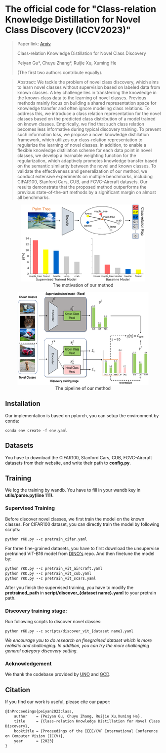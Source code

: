 # The official code for "Class-relation Knowledge Distillation for Novel Class Discovery (ICCV2023)"
> Paper link: [Arxiv](https://arxiv.org/abs/2307.09158)
> 
> Class-relation Knowledge Distillation for Novel Class Discovery
> 
> Peiyan Gu*, Chuyu Zhang*, Ruijie Xu, Xuming He
> 
> (The first two authors contribute equally).

>Abstract: We tackle the problem of novel class discovery, which aims to learn novel classes without supervision based on labeled data from known classes. A key challenge lies in transferring the knowledge in the known-class data to the learning of novel classes. Previous methods mainly focus on building a shared representation space for knowledge transfer and often ignore modeling class relations. To address this, we introduce a class relation representation for the novel classes based on the predicted class distribution of a model trained on known classes. Empirically, we find that such class relation becomes less informative during typical discovery training. To prevent such information loss, we propose a novel knowledge distillation framework, which utilizes our class-relation representation to regularize the learning of novel classes. In addition, to enable a flexible knowledge distillation scheme for each data point in novel classes, we develop a learnable weighting function for the regularization, which adaptively promotes knowledge transfer based on the semantic similarity between the novel and known classes. To validate the effectiveness and generalization of our method, we conduct extensive experiments on multiple benchmarks, including CIFAR100, Stanford Cars, CUB, and FGVC-Aircraft datasets. Our results demonstrate that the proposed method outperforms the previous state-of-the-art methods by a significant margin on almost all benchmarks.

<!-- <style>
figure {
  text-align: center;
}

figcaption {
  display: block;
  margin: 0 auto;
}
</style> -->
<div style="text-align:center;">
<figure>
  <img src="assets/fig1.png" alt="Alt Text" width="400" height="250">
  <figcaption>The motivation of our method</figcaption>
</figure>

<figure>
  <img src="assets/fig2.png" alt="Alt Text" width="600" height="300">
  <figcaption>The pipeline of our method</figcaption>
</figure>
</div>


## Installation

Our implementation is based on pytorch, you can setup the environment by conda:

```
conda env create -f env.yaml
```

## Datasets
You have to download the CIFAR100, Stanford Cars, CUB, FGVC-Aircraft datasets from their website, and write their path to **config.py**.

## Training
We log the training by wandb. You have to fill in your wandb key in **utils/parse.py(line 111)**.

### Supervised Training
Before discover novel classes, we first train the model on the known classes. For CIFAR100 dataset, you can directly train the model by following scripts:

```
python rKD.py --c pretrain_cifar.yaml
```

For three fine-grained datasets, you have to first download the unsupervise pretrained ViT-B16 model from [DINO's](https://github.com/facebookresearch/dino) repo. And then finetune the model by:

```
python rKD.py --c pretrain_vit_aircraft.yaml
python rKD.py --c pretrain_vit_cub.yaml
python rKD.py --c pretrain_vit_scars.yaml
```

After you finish the supervised training, you have to modify the **pretrained_path** in **script/discover_{dataset name}.yaml** to your pretrain path.

### Discovery training stage:
Run following scripts to discover novel classes:

```
python rKD.py --c scripts/discover_vit_{dataset name}.yaml
```

*We encourage you to do research on finegrained dataset which is more realistic and challenging. In addition, you can try the more challenging general category discovery setting.*

### Acknowledgement
We thank the codebase provided by [UNO](https://github.com/DonkeyShot21/UNO) and [GCD](https://github.com/sgvaze/generalized-category-discovery).

## Citation

If you find our work is useful, please cite our paper:
```
@InProceedings{peiyan2023class,
    author    = {Peiyan Gu, Chuyu Zhang, Ruijie Xu,Xuming He},
    title     = {Class-relation Knowledge Distillation for Novel Class Discovery},
    booktitle = {Proceedings of the IEEE/CVF International Conference on Computer Vision (ICCV)},
    year      = {2023}
}
```